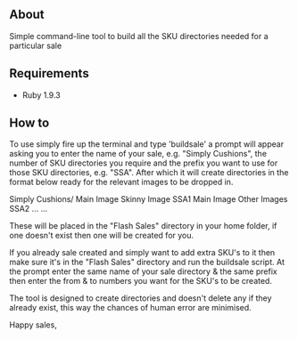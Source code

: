 ## About

Simple command-line tool to build all the SKU directories needed for a
particular sale

## Requirements

* Ruby 1.9.3

## How to

To use simply fire up the terminal and type 'buildsale' a prompt will
appear asking you to enter the name of your sale, e.g. "Simply
Cushions", the number of SKU directories you require and the prefix you
want to use for those SKU directories, e.g. "SSA". After which it will
create directories in the format below ready for the relevant images to
be dropped in.

Simply Cushions/
  Main Image
  Skinny Image
  SSA1
    Main Image
    Other Images
  SSA2
    ...
  ...

These will be placed in the "Flash Sales" directory in your home folder,
if one doesn't exist then one will be created for you.

If you already sale created and simply want to add extra SKU's to it
then make sure it's in the "Flash Sales" directory and run the buildsale
script. At the prompt enter the same name of your sale directory & the
same prefix then enter the from & to numbers you want for the SKU's to
be created.

The tool is designed to create directories and doesn't delete any if
they already exist, this way the chances of human error are minimised.

Happy sales,

